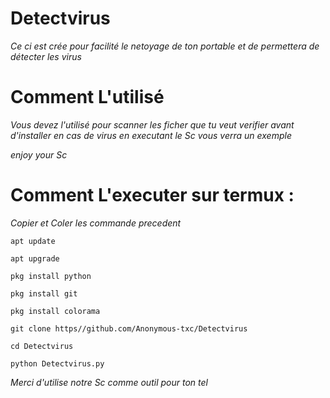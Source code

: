 # Detectvirus
*Ce ci est crée pour facilité le netoyage de ton portable et de permettera de détecter les virus*



# Comment L'utilisé
*Vous devez l'utilisé pour scanner les ficher que tu veut verifier  avant d'installer en cas de virus en executant le Sc vous verra un exemple*

*_enjoy your Sc_*



# Comment L'executer sur termux :
*Copier et Coler les commande precedent* 
```
apt update 

apt upgrade

pkg install python 

pkg install git

pkg install colorama

git clone https//github.com/Anonymous-txc/Detectvirus

cd Detectvirus

python Detectvirus.py
```

*Merci d'utilise notre Sc comme outil pour ton tel*





